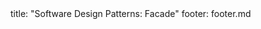 <frontmatter>
title: "Software Design Patterns: Facade"
footer: footer.md
</frontmatter>

<include src="navbar.md" boilerplate />

<include src="container-inPage-asFlat.md" boilerplate />